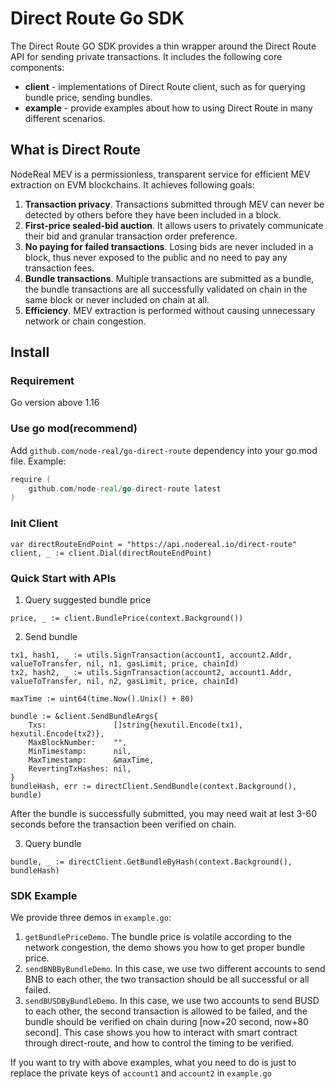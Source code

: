 # Direct Route Go SDK

The Direct Route GO SDK provides a thin wrapper around the Direct Route API for sending private transactions.
It includes the following core components:

* **client** - implementations of Direct Route client, such as for querying bundle price, sending bundles.
* **example** - provide examples about how to using Direct Route in many different scenarios.

## What is Direct Route

NodeReal MEV is a permissionless, transparent service for efficient MEV extraction on EVM blockchains. It achieves following goals:
1. **Transaction privacy**. Transactions submitted through MEV can never be detected by others before they have been included in a block. 
2. **First-price sealed-bid auction**. It allows users to privately communicate their bid and granular transaction order preference.
3. **No paying for failed transactions**. Losing bids are never included in a block, thus never exposed to the public and no need to pay any transaction fees.
4. **Bundle transactions**. Multiple transactions are submitted as a bundle, the bundle transactions are all successfully validated on chain in the same block or never included on chain at all.
5. **Efficiency**. MEV extraction is performed without causing unnecessary network or chain congestion.


## Install

### Requirement

Go version above 1.16

### Use go mod(recommend)

Add `github.com/node-real/go-direct-route` dependency into your go.mod file. Example:

```go
require (
	github.com/node-real/go-direct-route latest
)
```

### Init Client

```
var directRouteEndPoint = "https://api.nodereal.io/direct-route"
client, _ := client.Dial(directRouteEndPoint)
```

### Quick Start with APIs

1. Query suggested bundle price
```
price, _ := client.BundlePrice(context.Background())
```

2. Send bundle
```
tx1, hash1, _ := utils.SignTransaction(account1, account2.Addr, valueToTransfer, nil, n1, gasLimit, price, chainId)
tx2, hash2, _ := utils.SignTransaction(account2, account1.Addr, valueToTransfer, nil, n2, gasLimit, price, chainId)

maxTime := uint64(time.Now().Unix() + 80)

bundle := &client.SendBundleArgs{
    Txs:               []string{hexutil.Encode(tx1), hexutil.Encode(tx2)},
    MaxBlockNumber:    "",
    MinTimestamp:      nil,
    MaxTimestamp:      &maxTime,
    RevertingTxHashes: nil,
}
bundleHash, err := directClient.SendBundle(context.Background(), bundle)
```

After the bundle is successfully submitted, you may need wait at lest 3-60 seconds before the transaction been verified on chain.

3. Query bundle

```
bundle, _ := directClient.GetBundleByHash(context.Background(), bundleHash)
```


### SDK Example

We provide three demos in `example.go`:
1. `getBundlePriceDemo`. The bundle price is volatile according to the 
network congestion, the demo shows you how to get proper bundle price.
2. `sendBNBByBundleDemo`. In this case, we use two different 
accounts to send BNB to each other, the two transaction should be all 
successful or all failed.
3. `sendBUSDByBundleDemo`. In this case, we use two accounts to send BUSD 
to each other, the second transaction is allowed to be failed,
and the bundle should be verified on chain during [now+20 second, now+80 second].
This case shows you how to interact with smart contract through direct-route,
and how to control the timing to be verified.

If you want to try with above examples, what you need to do is just to 
replace the private keys of `account1` and `account2` in `example.go`


